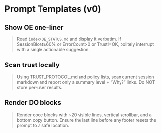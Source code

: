 <!-- status: stub; target: 150+ words -->
<!-- status: stub; target: 150+ words -->
<!-- status: stub; target: 150+ words -->
<!-- status: stub; target: 150+ words -->
<!-- status: stub; target: 150+ words -->
# Prompt Templates (v0)

## Show OE one-liner
> Read `index/OE_STATUS.md` and display it verbatim. If SessionBloat≥60% or ErrorCount>0 or Trust!=OK, politely interrupt with a single actionable suggestion.

## Scan trust locally
> Using TRUST_PROTOCOL.md and policy lists, scan current session markdown and report only a summary level + “Why?” links. Do NOT store per-user results.

## Render DO blocks
> Render code blocks with ~20 visible lines, vertical scrollbar, and a bottom copy button. Ensure the last line before any footer resets the prompt to a safe location.





